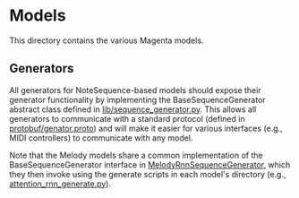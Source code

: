 # Models

This directory contains the various Magenta models.

## Generators
All generators for NoteSequence-based models should expose their generator functionality by implementing the
BaseSequenceGenerator abstract class defined in
[lib/sequence_generator.py](https://github.com/tensorflow/magenta/blob/master/magenta/lib/sequence_generator.py).
This allows all generators to communicate with a standard protocol (defined in
[protobuf/genator.proto](https://github.com/tensorflow/magenta/blob/master/magenta/protobuf/generator.proto)) and will
make it easier for various interfaces (e.g., MIDI controllers) to communicate with any model.

Note that the Melody models share a common implementation of the BaseSequenceGenerator interface in
[MelodyRnnSequenceGenerator](https://github.com/tensorflow/magenta/blob/master/magenta/models/shared/melody_rnn_sequence_generator.py),
which they then invoke using the generate scripts in each model's directory (e.g.,
[attention_rnn_generate.py](https://github.com/tensorflow/magenta/blob/master/magenta/models/attention_rnn/attention_rnn_generate.py)).
